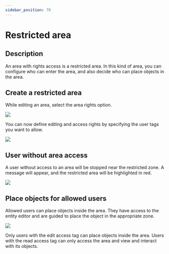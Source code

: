 ```yaml
---
sidebar_position: 70
---
```


# Restricted area

## Description

An area with rights access is a restricted area. In this kind of area, you can configure who can enter the area, and also decide who can place objects in the area.

## Create a restricted area

While editing an area, select the area rights option.

![](../../images/editor/restricted-area/restricted-area-1.png)

You can now define editing and access rights by specifying the user tags you want to allow.

![](../../images/editor/restricted-area/restricted-area-2.png)

## User without area access

A user without access to an area will be stopped near the restricted zone. A message will appear, and the restricted area will be highlighted in red.

![](../../images/editor/restricted-area/restricted-area-3.png)


## Place objects for allowed users

Allowed users can place objects inside the area. They have access to the entity editor and are guided to place the object in the appropriate zone.

![](../../images/editor/restricted-area/restricted-area-4.gif)

Only users with the edit access tag can place objects inside the area. Users with the read access tag can only access the area and view and interact with its objects.

